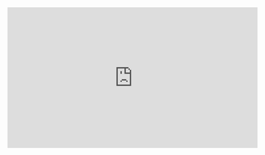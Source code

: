 <iframe width="560" height="315" src="https://www.youtube.com/embed/mKgYT7ut-vk?rel=0" frameborder="0" allowfullscreen></iframe>
